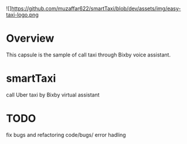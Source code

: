 ![]https://github.com/muzaffar622/smartTaxi/blob/dev/assets/img/easy-taxi-logo.png

# Overview
This capsule is the sample of call taxi through Bixby voice assistant.


# smartTaxi
call Uber taxi by Bixby virtual assistant

# TODO
fix bugs and refactoring code/bugs/ error hadling
